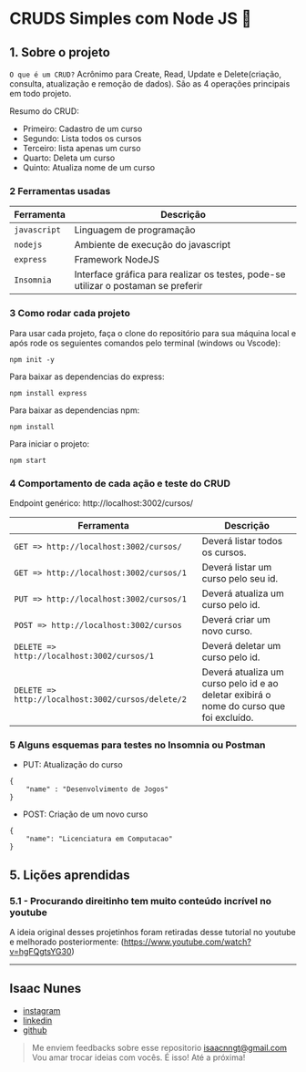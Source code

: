 # CRUDS Simples com Node JS 🚀

## 1. Sobre o projeto

`O que é um CRUD?`
Acrônimo para Create, Read, Update e Delete(criação, consulta, atualização e remoção de dados). São as 4 operações principais em todo projeto.

Resumo do CRUD:
- Primeiro: Cadastro de um curso
- Segundo: Lista todos os cursos
- Terceiro: lista apenas um curso
- Quarto: Deleta um curso
- Quinto: Atualiza nome de um curso
 

### 2 Ferramentas usadas 

| Ferramenta | Descrição |
| --- | --- |
| `javascript` | Linguagem de programação |
| `nodejs` | Ambiente de execução do javascript|
| `express` | Framework NodeJS |
 `Insomnia` | Interface gráfica para realizar os testes, pode-se utilizar o postaman se preferir|

### 3 Como rodar cada projeto

Para usar cada projeto, faça o clone do repositório para sua máquina local e após rode os seguientes comandos pelo terminal (windows ou Vscode): 

```
npm init -y
```

Para baixar as dependencias do express:

```
npm install express
```

Para baixar as dependencias npm:

```
npm install
```

Para iniciar o projeto:

```
npm start
```

### 4 Comportamento de cada ação e teste do CRUD

Endpoint genérico: http://localhost:3002/cursos/

| Ferramenta | Descrição |
| --- | --- |
| `GET => http://localhost:3002/cursos/` | Deverá listar todos os cursos. |
| `GET => http://localhost:3002/cursos/1` | Deverá listar um curso pelo seu id. |
| `PUT => http://localhost:3002/cursos/1` | Deverá atualiza um curso pelo id.|
| `POST => http://localhost:3002/cursos` | Deverá criar um novo curso.|
| `DELETE => http://localhost:3002/cursos/1` | Deverá deletar um curso pelo id.|
| `DELETE => http://localhost:3002/cursos/delete/2` | Deverá atualiza um curso pelo id e ao deletar exibirá o nome do curso que foi excluído.|

### 5 Alguns esquemas para testes no Insomnia ou Postman


- PUT: Atualização do curso

```
{	
	"name" : "Desenvolvimento de Jogos"
}
```
- POST: Criação de um novo curso
```
{
	"name": "Licenciatura em Computacao"
}
```

## 5. Lições aprendidas

### 5.1 - Procurando direitinho tem muito conteúdo incrível no youtube 

A ideia original desses projetinhos foram retiradas desse tutorial no youtube e melhorado posteriormente: (https://www.youtube.com/watch?v=hgFQgtsYG30)

---
## Isaac Nunes
- [instagram](https://www.instagram.com/isaacnngt)
- [linkedin](https://www.linkedin.com/in/isaacnngt/)
- [github](https://github.com/isaacnngt)

> Me enviem feedbacks sobre esse repositorio isaacnngt@gmail.com Vou amar trocar ideias com vocês. É isso! Até a próxima!
